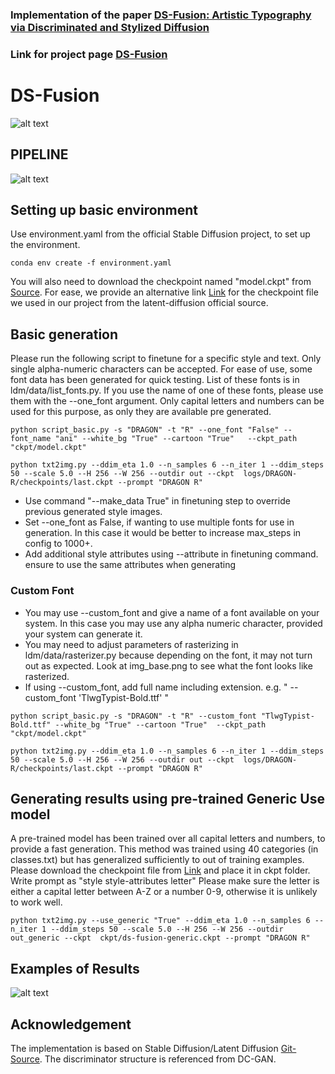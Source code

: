 ### Implementation of the paper [DS-Fusion: Artistic Typography via Discriminated and Stylized Diffusion](https://arxiv.org/abs/2303.09604)

### Link for project page [DS-Fusion](https://ds-fusion.github.io/)



# DS-Fusion

![alt text](imgs/s2.png)

## PIPELINE 

![alt text](imgs/pipeline.png "Pipeline")

## Setting up basic environment
Use environment.yaml from the official Stable Diffusion project, to set up the environment. 

```
conda env create -f environment.yaml
```

You will also need to download the checkpoint named "model.ckpt" from [Source](https://github.com/CompVis/latent-diffusion). For ease, we provide an alternative link [Link](https://drive.google.com/file/d/1FuwXUk8Ht-UZ2J-vCAg9MOJRPqd8iY-F/view?usp=sharing) for the checkpoint file we used in our project from the latent-diffusion official source.


## Basic generation

Please run the following script to finetune for a specific style and text. Only single alpha-numeric characters can be accepted. 
For ease of use, some font data has been generated for quick testing. List of these fonts is in ldm/data/list_fonts.py. If you use the name of one of these fonts, please use them with the --one_font argument. Only capital letters and numbers can be used for this purpose, as only they are available pre generated.


```
python script_basic.py -s "DRAGON" -t "R" --one_font "False" --font_name "ani" --white_bg "True" --cartoon "True"   --ckpt_path "ckpt/model.ckpt"
```

```
python txt2img.py --ddim_eta 1.0 --n_samples 6 --n_iter 1 --ddim_steps 50 --scale 5.0 --H 256 --W 256 --outdir out --ckpt  logs/DRAGON-R/checkpoints/last.ckpt --prompt "DRAGON R"
```


- Use command "--make_data True" in finetuning step to override previous generated style images. 
- Set --one_font as False, if wanting to use multiple fonts for use in generation. In this case it would be better to increase max_steps in config to 1000+.
- Add additional style attributes using --attribute in finetuning command. ensure to use the same attributes when generating 

### Custom Font 
- You may use --custom_font and give a name of a font available on your system. In this case you may use any alpha numeric character, provided your system can generate it. 
- You may need to adjust parameters of rasterizing in ldm/data/rasterizer.py because depending on the font, it may not turn out as expected. Look at img_base.png to see what the font looks like rasterized.
- If using --custom_font, add full name including extension. e.g. " --custom_font 'TlwgTypist-Bold.ttf' " 

```
python script_basic.py -s "DRAGON" -t "R" --custom_font "TlwgTypist-Bold.ttf" --white_bg "True" --cartoon "True"  --ckpt_path "ckpt/model.ckpt"
```

```
python txt2img.py --ddim_eta 1.0 --n_samples 6 --n_iter 1 --ddim_steps 50 --scale 5.0 --H 256 --W 256 --outdir out --ckpt  logs/DRAGON-R/checkpoints/last.ckpt --prompt "DRAGON R"
```


## Generating results using pre-trained Generic Use model
A pre-trained model has been trained over all capital letters and numbers, to provide a fast generation. This method was trained using 40 categories (in classes.txt) but has generalized sufficiently to out of training examples.
Please download the checkpoint file from [Link](https://drive.google.com/file/d/1QB-6MK4En07W6Rqs1_Dk9bopFhUpugC4/view?usp=drive_link) and place it in ckpt folder. Write prompt as "style style-attributes letter"
Please make sure the letter is either a capital letter between A-Z or a number 0-9, otherwise it is unlikely to work well.

```
python txt2img.py --use_generic "True" --ddim_eta 1.0 --n_samples 6 --n_iter 1 --ddim_steps 50 --scale 5.0 --H 256 --W 256 --outdir out_generic --ckpt  ckpt/ds-fusion-generic.ckpt --prompt "DRAGON R"
```

## Examples of Results

![alt text](imgs/ds-fusion.png)


## Acknowledgement
The implementation is based on Stable Diffusion/Latent Diffusion [Git-Source](https://github.com/CompVis/stable-diffusion). The discriminator structure is referenced from DC-GAN.
    
